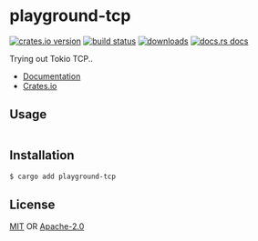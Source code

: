 # playground-tcp
[![crates.io version][1]][2] [![build status][3]][4]
[![downloads][5]][6] [![docs.rs docs][7]][8]

Trying out Tokio TCP..

- [Documentation][8]
- [Crates.io][2]

## Usage
```rust
```

## Installation
```sh
$ cargo add playground-tcp
```

## License
[MIT](./LICENSE-MIT) OR [Apache-2.0](./LICENSE-APACHE)

[1]: https://img.shields.io/crates/v/playground-tcp.svg?style=flat-square
[2]: https://crates.io/crates/playground-tcp
[3]: https://img.shields.io/travis/yoshuawuyts/playground-tcp.svg?style=flat-square
[4]: https://travis-ci.org/yoshuawuyts/playground-tcp
[5]: https://img.shields.io/crates/d/playground-tcp.svg?style=flat-square
[6]: https://crates.io/crates/playground-tcp
[7]: https://img.shields.io/badge/docs-latest-blue.svg?style=flat-square
[8]: https://docs.rs/playground-tcp
